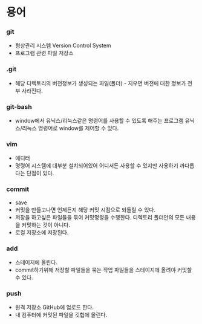 # 용어

### git

* 형상관리 시스템 Version Control System
* 프로그램 관련 파일 저장소

### .git

* 해당 디렉토리의 버전정보가 생성되는 파일\(폴더\) - 지우면 버전에 대한 정보가 전부 사라진다.

### git-bash

* window에서 유닉스/리눅스같은 명령어를 사용할 수 있도록 해주는 프로그램 유닉스/리눅스 명령어로 window를 제어할 수 있다.

### vim

* 에디터
* 명령어 시스템에 대부분 설치되어있어 어디서든 사용할 수 있지만 사용하기 까다롭다는 단점이 있다.

### commit

* save
* 커밋을 만들고나면 언제든지 해당 커밋 시점으로 되돌릴 수 있다.
* 저장을 하고싶은 파일들을 묶어 커밋명령을 수행한다. 디렉토리 폴더안의 모든 내용을 커밋하는 것이 아니다.
* 로컬 저장소에 저장된다.

### add

* 스테이지에 올린다.
* commit하기위해 저장할 파일들을 묶는 작업 파일들을 스테이지에 올려야 커밋할 수 있다.

### push

* 원격 저장소 GitHub에 업로드 한다.
* 내 컴퓨터에 커밋된 파일을 깃헙에 올린다.

